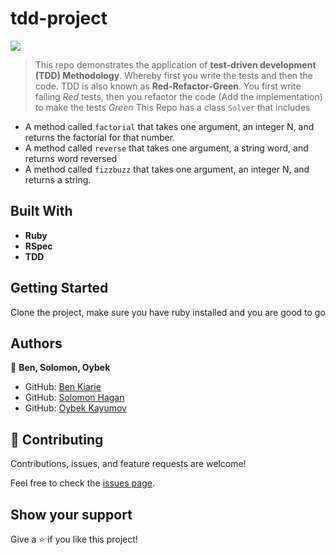 # tdd-project
![](https://img.shields.io/badge/Microverse-blueviolet)

> This repo demonstrates the application of **test-driven development (TDD) Methodology**. Whereby first you write the tests and then the code.
> TDD is also known as **Red-Refactor-Green**. You first write failing *Red* tests, then you refactor the code (Add the implementation) to make the tests *Green*
> This Repo has a class `Solver` that includes 

- A method called `factorial` that takes one argument, an integer N, and returns the factorial for that number.
- A method called `reverse` that takes one argument, a string word, and returns word reversed 
- A method called `fizzbuzz` that takes one argument, an integer N, and returns a string.

## Built With

- **Ruby**
- **RSpec**
- **TDD**
  
## Getting Started

Clone the project, make sure you have ruby installed and you are good to go

## Authors

👤 **Ben, Solomon, Oybek**

- GitHub: [Ben Kiarie](https://github.com/Benmuiruri)
- GitHub: [Solomon Hagan](https://github.com/Achilles-Dev)
- GitHub: [Oybek Kayumov](https://github.com/OybekKayumov)

## 🤝 Contributing

Contributions, issues, and feature requests are welcome!

Feel free to check the [issues page](https://github.com/OybekKayumov/tdd-project/issues).

## Show your support

Give a ⭐️ if you like this project!
